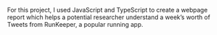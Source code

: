 For this project, I used JavaScript and TypeScript to create a webpage report which helps a potential researcher understand a week’s worth of Tweets from RunKeeper, a popular running app. 
